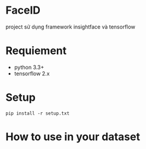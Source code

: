 # FaceID
project sử dụng framework insightface và tensorflow
# Requiement
- python 3.3+
- tensorflow 2.x
# Setup
`pip install -r setup.txt`
# How to use in your dataset
